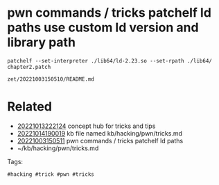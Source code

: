 # pwn commands / tricks patchelf ld paths use custom ld version and library path
```
patchelf --set-interpreter ./lib64/ld-2.23.so --set-rpath ./lib64/ chapter2.patch
```

` zet/20221003150510/README.md `

# Related

- [20221013222124](/zet/20221013222124/README.md) concept hub for tricks and tips
- [20221014190019](/zet/20221014190019/README.md) kb file named kb/hacking/pwn/tricks.md
- [20221003150511](/zet/20221003150511/README.md) pwn commands / tricks patchelf ld paths
- ~/kb/hacking/pwn/tricks.md

Tags:

    #hacking #trick #pwn #tricks 
